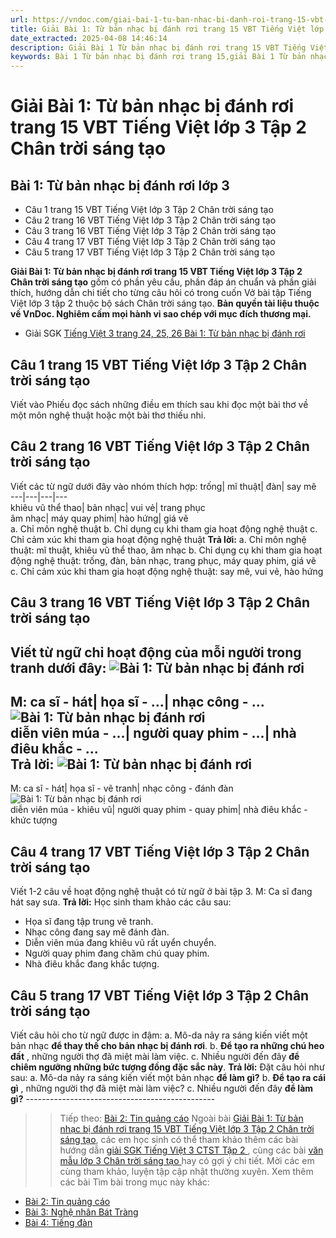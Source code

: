 ```yaml
---
url: https://vndoc.com/giai-bai-1-tu-ban-nhac-bi-danh-roi-trang-15-vbt-tieng-viet-lop-3-tap-2-chan-troi-sang-tao-294592
title: Giải Bài 1: Từ bản nhạc bị đánh rơi trang 15 VBT Tiếng Việt lớp 3 Tập 2 Chân trời sáng tạo - VnDoc.com
date_extracted: 2025-04-08 14:46:14
description: Giải Bài 1 Từ bản nhạc bị đánh rơi trang 15 VBT Tiếng Việt lớp 3 Tập 2 CTST được biên soạn nhằm giúp các em HS đạt kết quả tốt trong quá trình làm bài tập và học tập môn Tiếng Việt lớp 3.
keywords: Bài 1 Từ bản nhạc bị đánh rơi trang 15,giải Bài 1 Từ bản nhạc bị đánh rơi,Bài 1 Từ bản nhạc bị đánh rơi lớp 3,giải vbt Bài 1 Từ bản nhạc bị đánh rơi lớp 3,Bài 1 Từ bản nhạc bị đánh rơi,tiếng việt lớp 3 chân trời sáng tạo,tiếng việt lớp 3 ctst,tiếng việt lớp 3,sách tiếng việt lớp 3,bài tập tiếng việt lớp 3
---
```


# Giải Bài 1: Từ bản nhạc bị đánh rơi trang 15 VBT Tiếng Việt lớp 3 Tập 2 Chân trời sáng tạo
## Bài 1: Từ bản nhạc bị đánh rơi lớp 3
  * Câu 1 trang 15 VBT Tiếng Việt lớp 3 Tập 2 Chân trời sáng tạo
  * Câu 2 trang 16 VBT Tiếng Việt lớp 3 Tập 2 Chân trời sáng tạo
  * Câu 3 trang 16 VBT Tiếng Việt lớp 3 Tập 2 Chân trời sáng tạo
  * Câu 4 trang 17 VBT Tiếng Việt lớp 3 Tập 2 Chân trời sáng tạo
  * Câu 5 trang 17 VBT Tiếng Việt lớp 3 Tập 2 Chân trời sáng tạo

**Giải Bài 1: Từ bản nhạc bị đánh rơi trang 15 VBT Tiếng Việt lớp 3 Tập 2 Chân trời sáng tạo** gồm có phần yêu cầu, phần đáp án chuẩn và phần giải thích, hướng dẫn chi tiết cho từng câu hỏi có trong cuốn Vở bài tập Tiếng Việt lớp 3 tập 2 thuộc bộ sách Chân trời sáng tạo.
**Bản quyền tài liệu thuộc về VnDoc. Nghiêm cấm mọi hành vi sao chép với mục đích thương mại.**
  * Giải SGK [Tiếng Việt 3 trang 24, 25, 26 Bài 1: Từ bản nhạc bị đánh rơi](<https://vndoc.com/tieng-viet-3-trang-24-25-26-bai-1-tu-ban-nhac-bi-danh-roi-271618>)

## **Câu 1 trang 15 VBT Tiếng Việt lớp 3 Tập 2 Chân trời sáng tạo**
Viết vào Phiếu đọc sách những điều em thích sau khi đọc một bài thơ về một môn nghệ thuật hoặc một bài thơ thiếu nhi.
## **Câu 2 trang 16 VBT Tiếng Việt lớp 3 Tập 2 Chân trời sáng tạo**
Viết các từ ngữ dưới đây vào nhóm thích hợp:
trống| mĩ thuật| đàn| say mê  
---|---|---|---  
khiêu vũ thể thao| bản nhạc| vui vẻ| trang phục  
âm nhạc| máy quay phim| hào hứng| giá vẽ  
a. Chỉ môn nghệ thuật
b. Chỉ dụng cụ khi tham gia hoạt động nghệ thuật
c. Chỉ cảm xúc khi tham gia hoạt động nghệ thuật
**Trả lời:**
a. Chỉ môn nghệ thuật: mĩ thuật, khiêu vũ thể thao, âm nhạc
b. Chỉ dụng cụ khi tham gia hoạt động nghệ thuật: trống, đàn, bản nhạc, trang phục, máy quay phim, giá vẽ
c. Chỉ cảm xúc khi tham gia hoạt động nghệ thuật: say mê, vui vẻ, hào hứng
## **Câu 3 trang 16 VBT Tiếng Việt lớp 3 Tập 2 Chân trời sáng tạo**
Viết từ ngữ chỉ hoạt động của mỗi người trong tranh dưới đây:
![Bài 1: Từ bản nhạc bị đánh rơi](https://i.vdoc.vn/data/image/2023/04/18/giai-bai-1-tu-ban-nhac-bi-danh-roi-trang-15-vbt-tieng-viet-lop-3-tap-2-chan-troi-sang-tao-1.jpg)  
---  
M: ca sĩ - hát| họa sĩ - ...| nhạc công - ...  
![Bài 1: Từ bản nhạc bị đánh rơi](https://i.vdoc.vn/data/image/2023/04/18/giai-bai-1-tu-ban-nhac-bi-danh-roi-trang-15-vbt-tieng-viet-lop-3-tap-2-chan-troi-sang-tao-2.jpg)  
diễn viên múa - ...| người quay phim - ...| nhà điêu khắc - ...  
**Trả lời:**
![Bài 1: Từ bản nhạc bị đánh rơi](https://i.vdoc.vn/data/image/2023/04/18/giai-bai-1-tu-ban-nhac-bi-danh-roi-trang-15-vbt-tieng-viet-lop-3-tap-2-chan-troi-sang-tao-1.jpg)  
---  
M: ca sĩ - hát| họa sĩ - vẽ tranh| nhạc công - đánh đàn  
![Bài 1: Từ bản nhạc bị đánh rơi](https://i.vdoc.vn/data/image/2023/04/18/giai-bai-1-tu-ban-nhac-bi-danh-roi-trang-15-vbt-tieng-viet-lop-3-tap-2-chan-troi-sang-tao-2.jpg)  
diễn viên múa - khiêu vũ| người quay phim - quay phim| nhà điêu khắc - khức tượng  
## **Câu 4 trang 17 VBT Tiếng Việt lớp 3 Tập 2 Chân trời sáng tạo**
Viết 1-2 câu về hoạt động nghệ thuật có từ ngữ ở bài tập 3.
M: Ca sĩ đang hát say sưa.
**Trả lời:**
Học sinh tham khảo các câu sau:
  * Họa sĩ đang tập trung vẽ tranh.
  * Nhạc công đang say mê đánh đàn.
  * Diễn viên múa đang khiêu vũ rất uyển chuyển.
  * Người quay phim đang chăm chú quay phim.
  * Nhà điêu khắc đang khắc tượng.

## **Câu 5 trang 17 VBT Tiếng Việt lớp 3 Tập 2 Chân trời sáng tạo**
Viết câu hỏi cho từ ngữ được in đậm:
a. Mô-da nảy ra sáng kiến viết một bản nhạc **để thay thế cho bản nhạc bị đánh rơi**.
b. **Để tạo ra những chú heo đất** , những người thợ đã miệt mài làm việc.
c. Nhiều người đến đây **để chiêm ngưỡng những bức tượng đồng đặc sắc này**.
**Trả lời:**
Đặt câu hỏi như sau:
a. Mô-da nảy ra sáng kiến viết một bản nhạc **để làm gì?**
b. **Để tạo ra cái gì** , những người thợ đã miệt mài làm việc?
c. Nhiều người đến đây **để làm gì?**
\-----------------------------------------------
>> Tiếp theo: [Bài 2: Tin quảng cáo](<https://vndoc.com/giai-bai-2-tin-quang-cao-trang-18-vbt-tieng-viet-lop-3-tap-2-chan-troi-sang-tao-294596>)
Ngoài bài [Giải Bài 1: Từ bản nhạc bị đánh rơi trang 15 VBT Tiếng Việt lớp 3 Tập 2 Chân trời sáng tạo](<https://vndoc.com/giai-bai-1-tu-ban-nhac-bi-danh-roi-trang-15-vbt-tieng-viet-lop-3-tap-2-chan-troi-sang-tao-294592>), các em học sinh có thể tham khảo thêm các bài hướng dẫn [ giải SGK Tiếng Việt 3 CTST Tập 2 ](<https://vndoc.com/tieng-viet-lop-3-ctst-tap2>) , cùng các bài [ văn mẫu lớp 3 Chân trời sáng tạo ](<https://vndoc.com/tap-lam-van-lop-3ctst>) hay có gợi ý chi tiết. Mời các em cùng tham khảo, luyện tập cập nhật thường xuyên.
Xem thêm các bài Tìm bài trong mục này khác:
  * [Bài 2: Tin quảng cáo](</giai-bai-2-tin-quang-cao-trang-18-vbt-tieng-viet-lop-3-tap-2-chan-troi-sang-tao-294596>)
  * [Bài 3: Nghệ nhân Bát Tràng](</giai-bai-3-nghe-nhan-bat-trang-trang-20-vbt-tieng-viet-lop-3-tap-2-chan-troi-sang-tao-294630>)
  * [Bài 4: Tiếng đàn](</giai-bai-4-tieng-dan-trang-23-vbt-tieng-viet-lop-3-tap-2-chan-troi-sang-tao-294636>)

